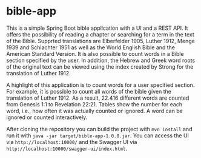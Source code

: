 # bible-app
This is a simple Spring Boot bible application with a UI and a REST API. It offers the possibility of reading a chapter or searching for a term in the text of the Bible. Supprted translations are Elberfelder 1905, Luther 1912, Menge 1939 and Schlachter 1951 as well as the World English Bible and the American Standard Version. It is also possible to count words in a Bible section specified by the user. In addition, the Hebrew and Greek word roots of the original text can be viewed using the index created by Strong for the translation of Luther 1912.

A highlight of this application is to count words for a user specified section. For example, it is possible to count all words of the bible given the translation of Luther 1912. As a result, 22.416 different words are counted from Genesis 1:1 to Revelation 22:21. Tables show the number for each word, i.e., how often it was actually counted or ignored. A word can be ignored or counted interactively.

After cloning the repository you can build the project with `mvn install` and run it with `java -jar target/bible-app-1.0.0.jar`. You can access the UI via `http://localhost:10000/` and the Swagger UI via `http://localhost:10000/swagger-ui/index.html`.